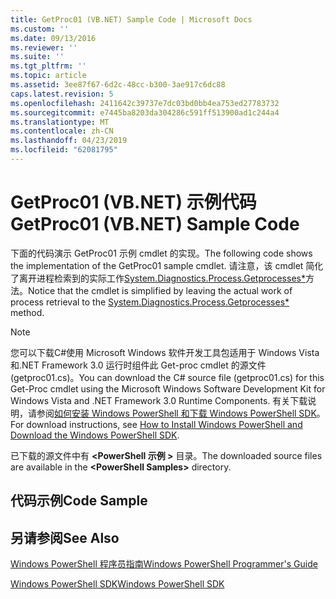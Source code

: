 ```yaml
---
title: GetProc01 (VB.NET) Sample Code | Microsoft Docs
ms.custom: ''
ms.date: 09/13/2016
ms.reviewer: ''
ms.suite: ''
ms.tgt_pltfrm: ''
ms.topic: article
ms.assetid: 3ee87f67-6d2c-48cc-b300-3ae917c6dc88
caps.latest.revision: 5
ms.openlocfilehash: 2411642c39737e7dc03bd0bb4ea753ed27783732
ms.sourcegitcommit: e7445ba8203da304286c591ff513900ad1c244a4
ms.translationtype: MT
ms.contentlocale: zh-CN
ms.lasthandoff: 04/23/2019
ms.locfileid: "62081795"
---
```

# <a name="getproc01-vbnet-sample-code"></a><span data-ttu-id="1761d-102">GetProc01 (VB.NET) 示例代码</span><span class="sxs-lookup"><span data-stu-id="1761d-102">GetProc01 (VB.NET) Sample Code</span></span>

<span data-ttu-id="1761d-103">下面的代码演示 GetProc01 示例 cmdlet 的实现。</span><span class="sxs-lookup"><span data-stu-id="1761d-103">The following code shows the implementation of the GetProc01 sample cmdlet.</span></span> <span data-ttu-id="1761d-104">请注意，该 cmdlet 简化了离开进程检索到的实际工作[System.Diagnostics.Process.Getprocesses\*](/dotnet/api/System.Diagnostics.Process.GetProcesses)方法。</span><span class="sxs-lookup"><span data-stu-id="1761d-104">Notice that the cmdlet is simplified by leaving the actual work of process retrieval to the [System.Diagnostics.Process.Getprocesses\*](/dotnet/api/System.Diagnostics.Process.GetProcesses) method.</span></span>

> [!NOTE]
> <span data-ttu-id="1761d-105">您可以下载C#使用 Microsoft Windows 软件开发工具包适用于 Windows Vista 和.NET Framework 3.0 运行时组件此 Get-proc cmdlet 的源文件 (getproc01.cs)。</span><span class="sxs-lookup"><span data-stu-id="1761d-105">You can download the C# source file (getproc01.cs) for this Get-Proc cmdlet using the Microsoft Windows Software Development Kit for Windows Vista and .NET Framework 3.0 Runtime Components.</span></span> <span data-ttu-id="1761d-106">有关下载说明，请参阅[如何安装 Windows PowerShell 和下载 Windows PowerShell SDK](/powershell/developer/installing-the-windows-powershell-sdk)。</span><span class="sxs-lookup"><span data-stu-id="1761d-106">For download instructions, see [How to Install Windows PowerShell and Download the Windows PowerShell SDK](/powershell/developer/installing-the-windows-powershell-sdk).</span></span>
>
> <span data-ttu-id="1761d-107">已下载的源文件中有 **\<PowerShell 示例 >** 目录。</span><span class="sxs-lookup"><span data-stu-id="1761d-107">The downloaded source files are available in the **\<PowerShell Samples>** directory.</span></span>

## <a name="code-sample"></a><span data-ttu-id="1761d-108">代码示例</span><span class="sxs-lookup"><span data-stu-id="1761d-108">Code Sample</span></span>

<!-- TODO!!!: review snippet reference  [!CODE [msh_samplesgetproc01#getproc01vball](msh_samplesgetproc01#getproc01vball)]  -->

## <a name="see-also"></a><span data-ttu-id="1761d-109">另请参阅</span><span class="sxs-lookup"><span data-stu-id="1761d-109">See Also</span></span>

[<span data-ttu-id="1761d-110">Windows PowerShell 程序员指南</span><span class="sxs-lookup"><span data-stu-id="1761d-110">Windows PowerShell Programmer's Guide</span></span>](./windows-powershell-programmer-s-guide.md)

[<span data-ttu-id="1761d-111">Windows PowerShell SDK</span><span class="sxs-lookup"><span data-stu-id="1761d-111">Windows PowerShell SDK</span></span>](../windows-powershell-reference.md)
